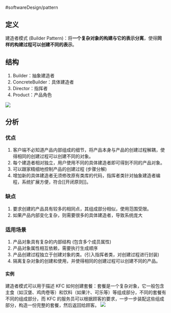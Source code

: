 #softwareDesign/pattern

## 定义

建造者模式 (Builder Pattern)：将**一个复杂对象的构建与它的表示分离**，使得**同样的构建过程可以创建不同的表示**。

## 结构

1. Builder：抽象建造者
2. ConcreteBuilder：具体建造者
3. Director：指挥者
4. Product：产品角色

![](https://spricoder.oss-cn-shanghai.aliyuncs.com/2021-Software-System-Design/img/lec04/2.png)

## 分析

### 优点
1. 客户端不必知道产品内部组成的细节，将产品本身与产品的创建过程解耦，使得相同的创建过程可以创建不同的对象。
2. 每个建造者相对独立，用户使用不同的具体建造者即可得到不同的产品对象。
3. 可以跟家精细地控制产品的创建过程 (步骤分解)
4. 增加新的具体建造者无须修改原有类库的代码，指挥者类针对抽象建造者编程，系统扩展方便，符合[[开闭原则]]。

### 缺点
1. 要求创建的产品具有较多的相同点，其组成部分相似，使用范围受限。
2. 如果产品内部变化复杂，则需要很多的具体建造者，导致系统庞大

### 适用场景
1. 产品对象具有复杂的内部结构 (包含多个成员属性)
2. 产品对象属性相互依赖，需要执行生成顺序
3. 产品创建过程独立于创建对象的类。(引入指挥者类，对创建过程进行封装)
4. 隔离复杂对象的创建和使用，并使得相同的创建过程可以创建不同的产品。

#### 实例
建造者模式可以用于描述 KFC 如何创建套餐：套餐是一个复杂对象，它一般包含主食（如汉堡、鸡肉卷等）和饮料（如果汁、可乐等）等组成部分，不同的套餐有不同的组成部分，而 KFC 的服务员可以根据顾客的要求，一步一步装配这些组成部分，构造一份完整的套餐，然后返回给顾客。
![](https://spricoder.oss-cn-shanghai.aliyuncs.com/2021-Software-System-Design/img/lec04/3.png)